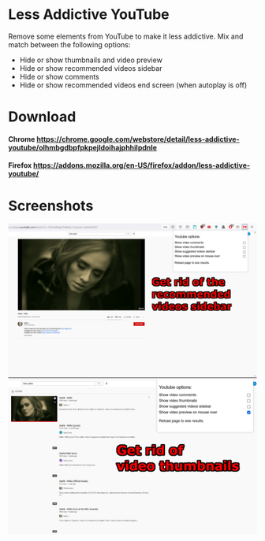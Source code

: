 # Less Addictive YouTube

Remove some elements from YouTube to make it less addictive. Mix and match between the following options:

- Hide or show thumbnails and video preview
- Hide or show recommended videos sidebar
- Hide or show comments
- Hide or show recommended videos end screen (when autoplay is off)

# Download

#### Chrome <https://chrome.google.com/webstore/detail/less-addictive-youtube/olhmbgdbpfpkpejldoihajphhilpdnle>

#### Firefox <https://addons.mozilla.org/en-US/firefox/addon/less-addictive-youtube/>

# Screenshots

![Remove comments and sidebar](https://github.com/AlexisDrain/Less-Addictive-YouTube/blob/main/screenshots/removecommentsandsidebar1280x800.png)
![Remove thumbnails](https://github.com/AlexisDrain/Less-Addictive-YouTube/blob/main/screenshots/GetRidOfThumbnails-1280x800.png)
